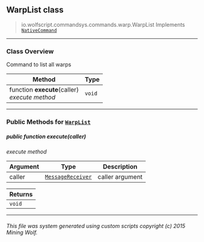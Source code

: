 ## WarpList __class__

>io.wolfscript.commandsys.commands.warp.WarpList
>Implements [`NativeCommand`](..\..\NativeCommand.md)

---

### Class Overview

Command to list all warps

Method | Type   
--- | :--- 
 function __execute__(caller) <br> _execute method_ | `void`



---


### Public Methods for [`WarpList`](WarpList.md)

##### <a id='execute'></a>public  function __execute__(caller)

_execute method_

Argument | Type | Description  
--- | --- | --- 
caller | [`MessageReceiver`](..\..\..\chat\MessageReceiver.md) | caller argument

Returns | 
--- | 
`void` |


---


###### This file was system generated using custom scripts copyright (c) 2015 Mining Wolf.
	

